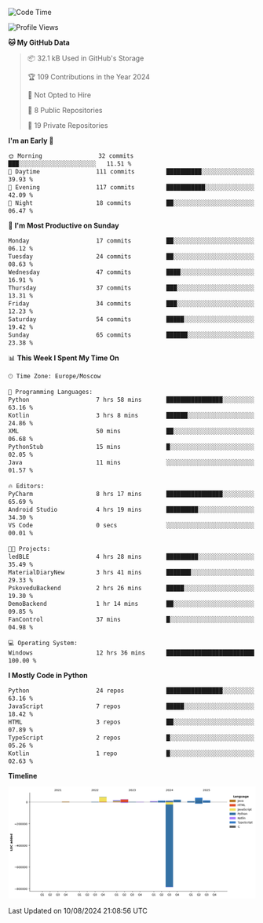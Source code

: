 <!--START_SECTION:waka-->
![Code Time](http://img.shields.io/badge/Code%20Time-451%20hrs%2024%20mins-blue)

![Profile Views](http://img.shields.io/badge/Profile%20Views-1-blue)

**🐱 My GitHub Data** 

> 📦 32.1 kB Used in GitHub's Storage 
 > 
> 🏆 109 Contributions in the Year 2024
 > 
> 🚫 Not Opted to Hire
 > 
> 📜 8 Public Repositories 
 > 
> 🔑 19 Private Repositories 
 > 
**I'm an Early 🐤** 

```text
🌞 Morning                32 commits          ███░░░░░░░░░░░░░░░░░░░░░░   11.51 % 
🌆 Daytime                111 commits         ██████████░░░░░░░░░░░░░░░   39.93 % 
🌃 Evening                117 commits         ███████████░░░░░░░░░░░░░░   42.09 % 
🌙 Night                  18 commits          ██░░░░░░░░░░░░░░░░░░░░░░░   06.47 % 
```
📅 **I'm Most Productive on Sunday** 

```text
Monday                   17 commits          ██░░░░░░░░░░░░░░░░░░░░░░░   06.12 % 
Tuesday                  24 commits          ██░░░░░░░░░░░░░░░░░░░░░░░   08.63 % 
Wednesday                47 commits          ████░░░░░░░░░░░░░░░░░░░░░   16.91 % 
Thursday                 37 commits          ███░░░░░░░░░░░░░░░░░░░░░░   13.31 % 
Friday                   34 commits          ███░░░░░░░░░░░░░░░░░░░░░░   12.23 % 
Saturday                 54 commits          █████░░░░░░░░░░░░░░░░░░░░   19.42 % 
Sunday                   65 commits          ██████░░░░░░░░░░░░░░░░░░░   23.38 % 
```


📊 **This Week I Spent My Time On** 

```text
🕑︎ Time Zone: Europe/Moscow

💬 Programming Languages: 
Python                   7 hrs 58 mins       ████████████████░░░░░░░░░   63.16 % 
Kotlin                   3 hrs 8 mins        ██████░░░░░░░░░░░░░░░░░░░   24.86 % 
XML                      50 mins             ██░░░░░░░░░░░░░░░░░░░░░░░   06.68 % 
PythonStub               15 mins             █░░░░░░░░░░░░░░░░░░░░░░░░   02.05 % 
Java                     11 mins             ░░░░░░░░░░░░░░░░░░░░░░░░░   01.57 % 

🔥 Editors: 
PyCharm                  8 hrs 17 mins       ████████████████░░░░░░░░░   65.69 % 
Android Studio           4 hrs 19 mins       █████████░░░░░░░░░░░░░░░░   34.30 % 
VS Code                  0 secs              ░░░░░░░░░░░░░░░░░░░░░░░░░   00.01 % 

🐱‍💻 Projects: 
ledBLE                   4 hrs 28 mins       █████████░░░░░░░░░░░░░░░░   35.49 % 
MaterialDiaryNew         3 hrs 41 mins       ███████░░░░░░░░░░░░░░░░░░   29.33 % 
PskoveduBackend          2 hrs 26 mins       █████░░░░░░░░░░░░░░░░░░░░   19.30 % 
DemoBackend              1 hr 14 mins        ██░░░░░░░░░░░░░░░░░░░░░░░   09.85 % 
FanControl               37 mins             █░░░░░░░░░░░░░░░░░░░░░░░░   04.98 % 

💻 Operating System: 
Windows                  12 hrs 36 mins      █████████████████████████   100.00 % 
```

**I Mostly Code in Python** 

```text
Python                   24 repos            ████████████████░░░░░░░░░   63.16 % 
JavaScript               7 repos             █████░░░░░░░░░░░░░░░░░░░░   18.42 % 
HTML                     3 repos             ██░░░░░░░░░░░░░░░░░░░░░░░   07.89 % 
TypeScript               2 repos             █░░░░░░░░░░░░░░░░░░░░░░░░   05.26 % 
Kotlin                   1 repo              █░░░░░░░░░░░░░░░░░░░░░░░░   02.63 % 
```



**Timeline**

![Lines of Code chart](https://raw.githubusercontent.com/adlemx/adlemx/main/assets/bar_graph.png)


 Last Updated on 10/08/2024 21:08:56 UTC
<!--END_SECTION:waka-->
